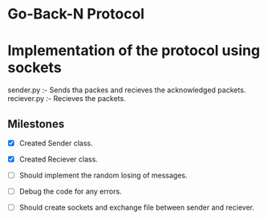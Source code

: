 # Go-Back-N Protocol

# Implementation of the protocol using sockets

sender.py :- Sends tha packes and recieves the acknowledged packets.
reciever.py :- Recieves the packets.

## Milestones
- [x] Created Sender class.
- [x] Created Reciever class.
- [ ] Should implement the random losing of messages.
- [ ] Debug the code for any errors.
- [ ] Should create sockets and exchange file between sender and reciever. 

